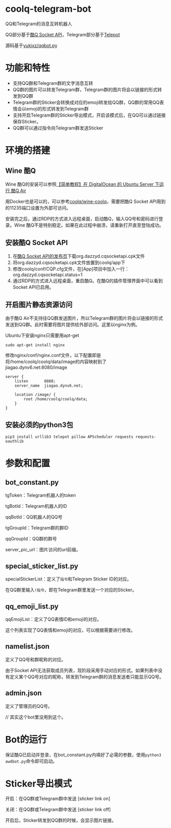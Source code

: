 # coolq-telegram-bot

QQ和Telegram的消息互转机器人

QQ部分基于[酷Q Socket API](https://github.com/yukixz/cqsocketapi)，Telegram部分基于[Telepot](https://github.com/nickoala/telepot)

源码基于[yukixz/qqbot.py](https://github.com/yukixz/qqbot.py)

# 功能和特性

+ 支持QQ群和Telegram群的文字消息互转
+ QQ群的图片可以转发Telegram群，Telegram群的图片将会以链接的形式转发到QQ群
+ Telegram群的Sticker会转换成对应的emoji转发给QQ群，QQ群的常用QQ表情会以emoji的形式转发到Telegram群
+ 支持开启Telegram群的Sticker导出模式，开启该模式后，在QQ可以通过链接保存Sticker。
+ QQ群可以通过指令向Telegram群发送Sticker

# 环境的搭建

## Wine 酷Q

Wine 酷Q的安装可以参照[【简单教程】在 DigitalOcean 的 Ubuntu Server 下运行 酷Q Air](https://cqp.cc/t/30970)

用Docker也是可以的，可以参考[coolq/wine-coolq](https://hub.docker.com/r/coolq/wine-coolq/)，需要把酷Q Socket API用到的11235端口设置为外部可访问。

安装完之后，通过RDP的方式进入远程桌面，启动酷Q，输入QQ号和密码进行登录。Wine 酷Q不是特别稳定。如果在此过程中崩溃，请重新打开直至登陆成功。

## 安装酷Q Socket API

1. 在[酷Q Socket API的发布页](https://github.com/yukixz/cqsocketapi/releases)下载org.dazzyd.cqsocketapi.cpk文件
1. 将org.dazzyd.cqsocketapi.cpk文件放置到coolq/app下
1. 修改coolq/conf/CQP.cfg文件，在[App]项目中加入一行：org.dazzyd.cqsocketapi.status=1
1. 通过RDP的方式进入远程桌面，重启酷Q。在酷Q的插件管理界面中可以看到Socket API已启用。

## 开启图片静态资源访问

由于酷Q Air不支持往QQ群发送图片，所以Telegram群的图片将会以链接的形式发送到QQ群。此时需要将图片提供给外部访问。这里以nginx为例。

Ubuntu下安装nginx只需要用apt-get

`sudo apt-get install nginx`

修改nginx/conf/nginx.conf文件，以下配置即是将/home/coolq/coolq/data/image的内容映射到了jiagao.dynv6.net:8080/image

```
server {
    listen       8080;
    server_name  jiagao.dynv6.net;

    location /image/ {
        root /home/coolq/coolq/data;
    }
}
```

## 安装必须的python3包

`pip3 install urllib3 telepot pillow APScheduler requests requests-oauthlib`


# 参数和配置

## bot_constant.py

tgToken：Telegram机器人的token

tgBotId：Telegram机器人的ID

qqBotId：QQ机器人的QQ号

tgGroupId：Telegram群的群ID

qqGroupId：QQ群的群号

server_pic_url：图片访问的url前缀。

## special_sticker_list.py

specialStickerList：定义了`指令`和Telegram Sticker ID的对应。

在QQ群里输入`!指令`，即在Telegram群里发送一个对应的Sticker。

## qq_emoji_list.py

qqEmojiList：定义了QQ表情ID和emoji的对应。

这个列表实现了QQ表情和emoji的对应，可以根据需要进行修改。

## namelist.json

定义了QQ号和群昵称的对应。

由于Socket API无法获取成员列表，现阶段采用手动对应的形式。如果列表中没有定义某个QQ号对应的昵称，转发到Telegram群的消息发送者只能显示QQ号。

## admin.json

定义了管理员的QQ号。

// 其实这个bot里没用到这个。

# Bot的运行

保证酷Q已启动并登录，在bot_constant.py内填好了必需的参数，使用`python3 awdbot.py`命令即可启动。

# Sticker导出模式

开启：在QQ群或Telegram群中发送 [sticker link on]

关闭：在QQ群或Telegram群中发送 [sticker link off]

开启后，Sticker转发到QQ群的时候，会显示图片链接。
